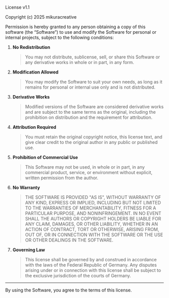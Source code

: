License v1.1

Copyright (c) 2025 mikuracreative

Permission is hereby granted to any person obtaining a copy of this software 
(the “Software”) to use and modify the Software for personal or internal 
projects, subject to the following conditions:

1. **No Redistribution**
   > You may not distribute, sublicense, sell, or share this Software or any 
   derivative works in whole or in part, in any form.

2. **Modification Allowed**  
   > You may modify the Software to suit your own needs, as long as it remains 
   for personal or internal use only and is not distributed.

3. **Derivative Works**  
   > Modified versions of the Software are considered derivative works and are 
   subject to the same terms as the original, including the prohibition on 
   distribution and the requirement for attribution.

4. **Attribution Required**
   > You must retain the original copyright notice,
   this license text, and give clear credit to the original author in any 
   public or published use.

5. **Prohibition of Commercial Use**
   > This Software may not be used, in whole or in part, in any commercial 
   product, service, or environment without explicit, written permission 
   from the author.

6. **No Warranty**
   > THE SOFTWARE IS PROVIDED "AS IS", WITHOUT WARRANTY OF ANY KIND, EXPRESS 
   OR IMPLIED, INCLUDING BUT NOT LIMITED TO THE WARRANTIES OF MERCHANTABILITY, 
   FITNESS FOR A PARTICULAR PURPOSE, AND NONINFRINGEMENT. IN NO EVENT SHALL 
   THE AUTHORS OR COPYRIGHT HOLDERS BE LIABLE FOR ANY CLAIM, DAMAGES, OR 
   OTHER LIABILITY, WHETHER IN AN ACTION OF CONTRACT, TORT OR OTHERWISE, 
   ARISING FROM, OUT OF, OR IN CONNECTION WITH THE SOFTWARE OR THE USE OR 
   OTHER DEALINGS IN THE SOFTWARE.

7. **Governing Law** 
   > This license shall be governed by and construed in accordance with the 
   laws of the Federal Republic of Germany. Any disputes arising under or 
   in connection with this license shall be subject to the exclusive 
   jurisdiction of the courts of Germany.

---

By using the Software, you agree to the terms of this license.
